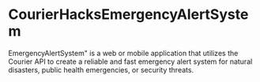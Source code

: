 # CourierHacksEmergencyAlertSystem
EmergencyAlertSystem" is a web or mobile application that utilizes the Courier API to create a reliable and fast emergency alert system for natural disasters, public health emergencies, or security threats.
